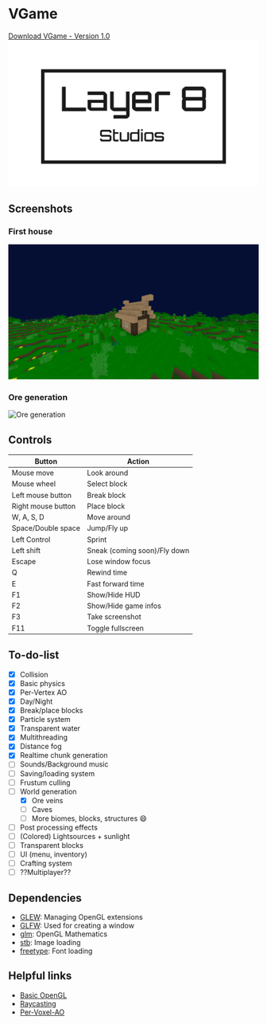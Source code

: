 # VGame
[Download VGame - Version 1.0](https://github.com/LuisTschurtschenthaler/VGame/releases/download/1.0/VGame.zip)
![Logo](https://raw.githubusercontent.com/LuisTschurtschenthaler/VGame/master/Media/Logo.png)

## Screenshots
### First house
![First house](https://raw.githubusercontent.com/LuisTschurtschenthaler/VGame/master/Media/First_house.jpg)
### Ore generation
![Ore generation](https://raw.githubusercontent.com/LuisTschurtschenthaler/VGame/master/Media/Ore_generation.jpg)

## Controls
Button | Action
-------|--------
Mouse move | Look around
Mouse wheel | Select block
Left mouse button | Break block
Right mouse button | Place block
W, A, S, D | Move around
Space/Double space | Jump/Fly up
Left Control | Sprint
Left shift | Sneak (coming soon)/Fly down
Escape | Lose window focus
Q | Rewind time
E | Fast forward time
F1 | Show/Hide HUD
F2 | Show/Hide game infos
F3 | Take screenshot
F11 | Toggle fullscreen

## To-do-list
- [x] Collision
- [x] Basic physics
- [x] Per-Vertex AO
- [x] Day/Night
- [x] Break/place blocks
- [x] Particle system
- [x] Transparent water
- [x] Multithreading
- [x] Distance fog
- [x] Realtime chunk generation
- [ ] Sounds/Background music
- [ ] Saving/loading system
- [ ] Frustum culling
- [ ] World generation
  - [x] Ore veins
  - [ ] Caves
  - [ ] More biomes, blocks, structures :smile:
- [ ] Post processing effects
- [ ] (Colored) Lightsources + sunlight
- [ ] Transparent blocks
- [ ] UI (menu, inventory)
- [ ] Crafting system
- [ ] ??Multiplayer??

## Dependencies
* [GLEW](http://glew.sourceforge.net/): Managing OpenGL extensions
* [GLFW](https://www.glfw.org/download): Used for creating a window
* [glm](https://github.com/g-truc/glm): OpenGL Mathematics
* [stb](https://github.com/nothings/stb): Image loading
* [freetype](https://www.freetype.org/download.html): Font loading

## Helpful links
* [Basic OpenGL](https://learnopengl.com/)
* [Raycasting](https://antongerdelan.net/opengl/raycasting.html)
* [Per-Voxel-AO](https://0fps.net/2013/07/03/ambient-occlusion-for-minecraft-like-worlds/)
